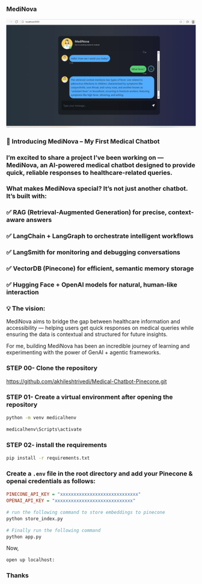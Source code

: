 ### MediNova
![alt text](image-1.png)


### 🚀 Introducing MediNova – My First Medical Chatbot

### I’m excited to share a project I’ve been working on — MediNova, an AI-powered medical chatbot designed to provide quick, reliable responses to healthcare-related queries.

### What makes MediNova special? It’s not just another chatbot. It’s built with:
### ✅ RAG (Retrieval-Augmented Generation) for precise, context-aware answers 
### ✅ LangChain + LangGraph to orchestrate intelligent workflows
### ✅ LangSmith for monitoring and debugging conversations
### ✅ VectorDB (Pinecone) for efficient, semantic memory storage
### ✅ Hugging Face + OpenAI models for natural, human-like interaction

### 💡 The vision:
MediNova aims to bridge the gap between healthcare information and accessibility — helping users get quick responses on medical queries while ensuring the data is contextual and structured for future insights.

For me, building MediNova has been an incredible journey of learning and experimenting with the power of GenAI + agentic frameworks.
### STEP 00- Clone the repository

https://github.com/akhileshtrivedi/Medical-Chatbot-Pinecone.git

### STEP 01- Create a virtual environment after opening the repository

```bash
python -m venv medicalhenv
```

```bash
medicalhenv\Scripts\activate  
```


### STEP 02- install the requirements
```bash
pip install -r requirements.txt
```


### Create a `.env` file in the root directory and add your Pinecone & openai credentials as follows:

```ini
PINECONE_API_KEY = "xxxxxxxxxxxxxxxxxxxxxxxxxxxxx"
OPENAI_API_KEY = "xxxxxxxxxxxxxxxxxxxxxxxxxxxxx"
```


```bash
# run the following command to store embeddings to pinecone
python store_index.py
```

```bash
# Finally run the following command
python app.py
```

Now,
```bash
open up localhost:
```

### Thanks